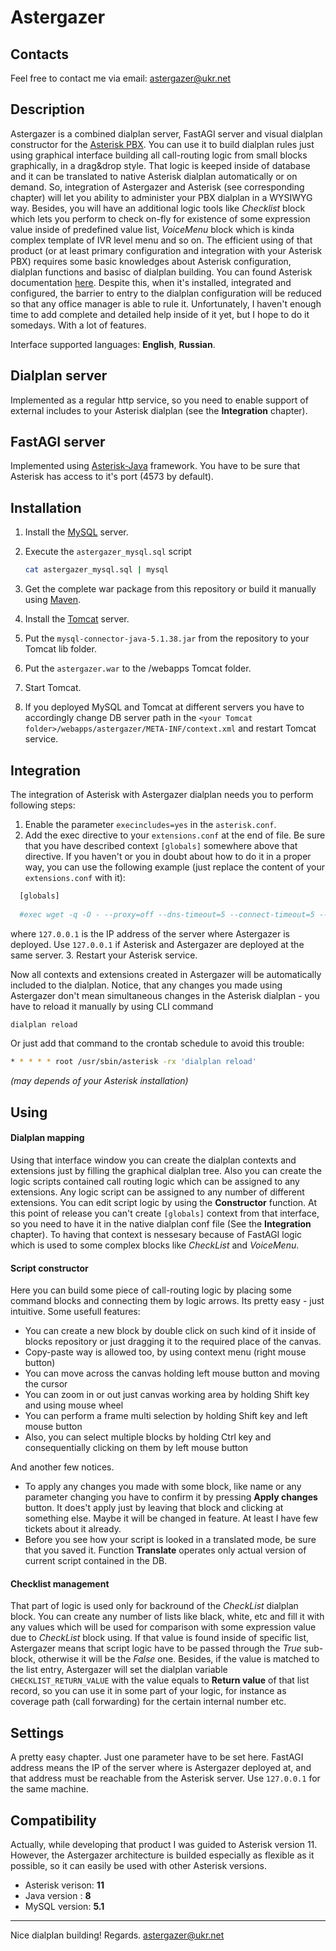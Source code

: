# Astergazer
## Contacts
Feel free to contact me via email: astergazer@ukr.net
## Description
Astergazer is a combined dialplan server, FastAGI server and visual dialplan constructor for the [Asterisk PBX](http://asterisk.org/). You can use it to build dialplan rules just using graphical interface building all call-routing logic from small blocks graphically, in a drag&drop style. That logic is keeped inside of database and it can be translated to native Asterisk dialplan automatically or on demand.
So, integration of Astergazer and Asterisk (see corresponding chapter) will let you ability to administer your PBX dialplan  in a WYSIWYG way. Besides, you will have an additional logic tools like *Checklist* block which lets you perform to check on-fly for existence of some expression value inside of predefined value list, *VoiceMenu* block which is kinda complex template of IVR level menu and so on.
The efficient using of that product (or at least primary configuration and integration with your Asterisk PBX) requires some basic knowledges about Asterisk configuration, dialplan functions and basisc of dialplan building. You can found Asterisk documentation [here](https://wiki.asterisk.org/wiki/display/AST/Home).
Despite this, when it's installed, integrated and configured, the barrier to entry to the dialplan configuration will be reduced so that any office manager is able to rule it.
Unfortunately, I haven't enough time to add complete and detailed help inside of it yet, but I hope to do it somedays. With a lot of features.

Interface supported languages: **English**, **Russian**.
## Dialplan server
Implemented as a regular http service, so you need to enable support of external includes to your Asterisk dialplan (see the **Integration** chapter).
## FastAGI server
Implemented using [Asterisk-Java](https://asterisk-java.org/) framework. You have to be sure that Asterisk has access to it's port (4573 by default).
## Installation
1. Install the [MySQL](https://www.mysql.com/) server.

2. Execute the `astergazer_mysql.sql` script
    ```sh
    cat astergazer_mysql.sql | mysql
    ```

3. Get the complete war package from this repository or build it manually using [Maven](https://maven.apache.org/).

4. Install the [Tomcat](http://tomcat.apache.org/) server.

5. Put the `mysql-connector-java-5.1.38.jar` from the repository to your Tomcat lib folder.

6. Put the `astergazer.war` to the /webapps Tomcat folder.

7. Start Tomcat.

8. If you deployed MySQL and Tomcat at different servers you have to accordingly change DB server path in the `<your Tomcat folder>/webapps/astergazer/META-INF/context.xml` and restart Tomcat service.

## Integration
The integration of Asterisk with Astergazer dialplan needs you to perform following steps:

1. Enable the parameter `execincludes=yes` in the `asterisk.conf`.
2. Add the exec directive to your `extensions.conf` at the end of file. Be sure that you have described context `[globals]` somewhere above that directive.	If you haven't or you in doubt about how to do it in a proper way, you can use the following example (just replace the content of your `extensions.conf` with it):
  ``` sh
	[globals]
	
	#exec wget -q -O - --proxy=off --dns-timeout=5 --connect-timeout=5 --read-timeout=5 127.0.0.1:8080/astergazer/translator
  ```
  where `127.0.0.1` is the IP address of the server where Astergazer is deployed. Use `127.0.0.1` if Asterisk and Astergazer   are deployed at the same server.
3. Restart your Asterisk service. 

Now all contexts and extensions created in Astergazer will be automatically included to the dialplan. Notice, that any changes you made using Astergazer don't mean simultaneous changes in the Asterisk dialplan - you have to reload it manually by using CLI command 
``` sh
dialplan reload
```
 Or just add that command to the crontab schedule to avoid this trouble:
``` sh
* * * * * root /usr/sbin/asterisk -rx 'dialplan reload'
```
*(may depends of your Asterisk installation)*
 
## Using
#### Dialplan mapping

Using that interface window you can create the dialplan contexts and extensions just by filling the graphical dialplan tree. Also you can create the logic scripts contained call routing logic which can be assigned to any extensions.
Any logic script can be assigned to any number of different extensions. You can edit script logic by using the **Constructor** function. At this point of release you can't create `[globals]` context from that interface, so you need to have it in the native dialplan conf file (See the **Integration** chapter). To having that context is nessesary because of FastAGI logic which is used to some complex blocks like *CheckList* and *VoiceMenu*.

#### Script constructor
Here you can build some piece of call-routing logic by placing some command blocks and connecting them by logic arrows. Its pretty easy - just intuitive.
Some usefull features:
- You can create a new block by double click on such kind of it inside of blocks repository or just dragging it to the required place of the canvas.
- Copy-paste way is allowed too, by using context menu (right mouse button)
- You can move across the canvas holding left mouse button and moving the cursor
- You can zoom in or out just canvas working area by holding Shift key and using mouse wheel
- You can perform a frame multi selection by holding Shift key and left mouse button
- Also, you can select multiple blocks by holding Ctrl key and consequentially clicking on them by left mouse button

And another few notices.
- To apply any changes you made with some block, like name or any parameter changing you have to confirm it by pressing **Apply changes** button. It does't apply just by leaving that block and clicking at something else.
Maybe it will be changed in feature. At least I have few tickets about it already.
- Before you see how your script is looked in a translated mode, be sure that you saved it. Function **Translate** operates only actual version of current script contained in the DB.

#### Checklist management
That part of logic is used only for backround of the *CheckList* dialplan block.
You can create any number of lists like black, white, etc and fill it with any values which will be used for comparison with some expression value due to *CheckList* block using. If that value is found inside of specific list,
Astergazer means that script logic have to be passed through  the *True* sub-block, otherwise it will be the *False* one. Besides, if the value is matched to the list entry, Astergazer will set the dialplan variable `CHECKLIST_RETURN_VALUE`
with the value equals to **Return value** of that list record, so you can use it in some part of your logic, for instance as coverage path (call forwarding) for the certain internal number etc.

## Settings
A pretty easy chapter. Just one parameter have to be set here. FastAGI address means the IP of the server where is Astergazer deployed at, and that address must be reachable from the Asterisk server. Use `127.0.0.1` for the same machine.

## Compatibility
Actually, while developing that product I was guided to Asterisk version 11. However, the Astergazer architecture is builded especially as flexible as it possible, so it can easily be used with other Asterisk versions.
- Asterisk verison: **11**
- Java version : **8**
- MySQL version: **5.1**

***
Nice dialplan building!
Regards.
astergazer@ukr.net


	
	
